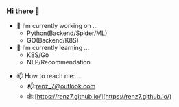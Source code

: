 ### Hi there 👋

<!--
**Renz7/Renz7** is a ✨ _special_ ✨ repository because its `README.md` (this file) appears on your GitHub profile.
Here are some ideas to get you started:
-->
- 🔭 I’m currently working on ...
  - Python(Backend/Spider/ML)
  - GO(Backend/K8S)
- 🌱 I’m currently learning ...
  - K8S/Go
  - NLP/Recommendation
<!-- - 👯 I’m looking to collaborate on ... -->
<!-- - 🤔 I’m looking for help with ... -->
<!-- - 💬 Ask me about ... -->
- 📫 How to reach me: ...
  - 📬:[renz_7@outlook.com](renz_7@outlook.com)
  - 🕸️:[https://renz7.github.io/](https://renz7.github.io/)
<!-- - 😄 Pronouns: ... -->
<!-- - ⚡ Fun fact: ... -->


